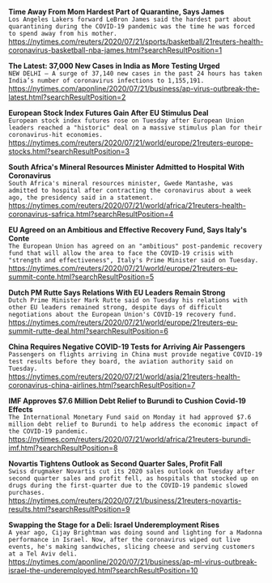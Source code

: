 **Time Away From Mom Hardest Part of Quarantine, Says James**\
`Los Angeles Lakers forward LeBron James said the hardest part about quarantining during the COVID-19 pandemic was the time he was forced to spend away from his mother.`\
https://nytimes.com/reuters/2020/07/21/sports/basketball/21reuters-health-coronavirus-basketball-nba-james.html?searchResultPosition=1

**The Latest: 37,000 New Cases in India as More Testing Urged**\
`NEW DELHI — A surge of 37,140 new cases in the past 24 hours has taken India’s number of coronavirus infections to 1,155,191.`\
https://nytimes.com/aponline/2020/07/21/business/ap-virus-outbreak-the-latest.html?searchResultPosition=2

**European Stock Index Futures Gain After EU Stimulus Deal**\
`European stock index futures rose on Tuesday after European Union leaders reached a "historic" deal on a massive stimulus plan for their coronavirus-hit economies.`\
https://nytimes.com/reuters/2020/07/21/world/europe/21reuters-europe-stocks.html?searchResultPosition=3

**South Africa's Mineral Resources Minister Admitted to Hospital With Coronavirus**\
`South Africa's mineral resources minister, Gwede Mantashe, was  admitted to hospital after contracting the coronavirus about a week ago, the presidency said in a statement. `\
https://nytimes.com/reuters/2020/07/21/world/africa/21reuters-health-coronavirus-safrica.html?searchResultPosition=4

**EU Agreed on an Ambitious and Effective Recovery Fund, Says Italy's Conte**\
`The European Union has agreed on an "ambitious" post-pandemic recovery fund that will allow the area to face the COVID-19 crisis with "strength and effectiveness", Italy's Prime Minister said on Tuesday. `\
https://nytimes.com/reuters/2020/07/21/world/europe/21reuters-eu-summit-conte.html?searchResultPosition=5

**Dutch PM Rutte Says Relations With EU Leaders Remain Strong**\
`Dutch Prime Minister Mark Rutte said on Tuesday his relations with other EU leaders remained strong, despite days of difficult negotiations about the European Union's COVID-19 recovery fund.`\
https://nytimes.com/reuters/2020/07/21/world/europe/21reuters-eu-summit-rutte-deal.html?searchResultPosition=6

**China Requires Negative COVID-19 Tests for Arriving Air Passengers**\
`Passengers on flights arriving in China must provide negative COVID-19 test results before they board, the aviation authority said on Tuesday. `\
https://nytimes.com/reuters/2020/07/21/world/asia/21reuters-health-coronavirus-china-airlines.html?searchResultPosition=7

**IMF Approves $7.6 Million Debt Relief to Burundi to Cushion Covid-19 Effects**\
`The International Monetary Fund said on Monday it had approved $7.6 million debt relief to Burundi to help address the economic impact of the COVID-19 pandemic.`\
https://nytimes.com/reuters/2020/07/21/world/africa/21reuters-burundi-imf.html?searchResultPosition=8

**Novartis Tightens Outlook as Second Quarter Sales, Profit Fall**\
`Swiss drugmaker Novartis cut its 2020 sales outlook on Tuesday after second quarter sales and profit fell, as hospitals that stocked up on drugs during the first-quarter due to the COVID-19 pandemic slowed purchases.`\
https://nytimes.com/reuters/2020/07/21/business/21reuters-novartis-results.html?searchResultPosition=9

**Swapping the Stage for a Deli: Israel Underemployment Rises**\
`A year ago, Cijay Brightman was doing sound and lighting for a Madonna performance in Israel. Now, after the coronavirus wiped out live events, he's making sandwiches, slicing cheese and serving customers at a Tel Aviv deli. `\
https://nytimes.com/aponline/2020/07/21/business/ap-ml-virus-outbreak-israel-the-underemployed.html?searchResultPosition=10

